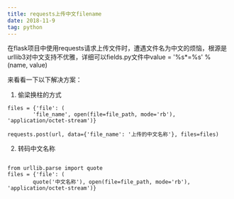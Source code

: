 ```yaml
---
title: requests上传中文filename
date: 2018-11-9
tag: python
---
```


在flask项目中使用requests请求上传文件时，遭遇文件名为中文的烦恼，根源是urllib3对中文支持不优雅，详细可以fields.py文件中value = '%s*=%s' % (name, value)

来看看一下以下解决方案：

1. 偷梁换柱的方式

```
files = {'file': (
        'file_name', open(file=file_path, mode='rb'), 'application/octet-stream')}

requests.post(url, data={'file_name': '上传的中文名称'}, files=files)

```

2. 转码中文名称

```

from urllib.parse import quote
files = {'file': (
        quote('中文名称'), open(file=file_path, mode='rb'), 'application/octet-stream')}

```